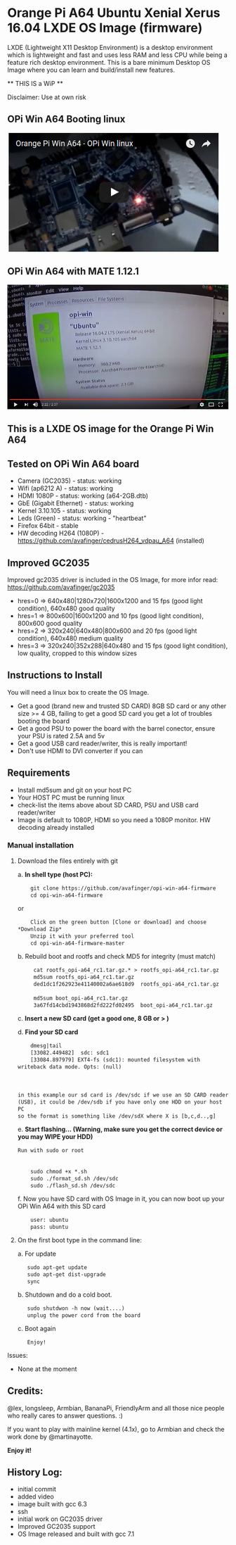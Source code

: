 Orange Pi A64 Ubuntu Xenial Xerus 16.04 LXDE OS Image (firmware)
================================================================

LXDE (Lightweight X11 Desktop Environment) is a desktop environment which is lightweight 
and fast and uses less RAM and less CPU while being a feature rich desktop environment.
This is a bare minimum Desktop OS Image where you can learn and build/install new features. 

** THIS IS a WiP **

Disclaimer: Use at own risk

## OPi Win A64 Booting linux

[![OPI A64 Booting linux](https://github.com/avafinger/opi-win-a64-firmware/raw/master/img/opi-a64.jpg)](https://youtu.be/kH-1PC7chIU)


## OPi Win A64 with MATE 1.12.1

[![OPI A64 Booting linux](https://github.com/avafinger/opi-win-a64-firmware/raw/master/img/opi-a64-mate.png)](https://youtu.be/32o36DsCaiw)


This is a LXDE OS image for the Orange Pi Win A64
-------------------------------------------------

## Tested on OPi Win A64 board

- Camera (GC2035) - status: working
- Wifi (ap6212 A) - status: working
- HDMI 1080P - status: working (a64-2GB.dtb)
- GbE (Gigabit Ethernet) - status: working
- Kernel 3.10.105 - status: working
- Leds (Green) - status: working - "heartbeat"
- Firefox 64bit - stable
- HW decoding H264 (1080P) - https://github.com/avafinger/cedrusH264_vdpau_A64 (installed)

Improved GC2035
---------------
Improved gc2035 driver is included in the OS Image, for more infor read: https://github.com/avafinger/gc2035

* hres=0 => 640x480|1280x720|1600x1200 and 15 fps (good light condition), 640x480 good quality
* hres=1 => 800x600|1600x1200 and 10 fps (good light condition), 800x600 good quality
* hres=2 => 320x240|640x480|800x600 and 20 fps (good light condition), 640x480 medium quality
* hres=3 => 320x240|352x288|640x480 and 15 fps (good light condition), low quality, cropped to this window sizes

Instructions to Install
-----------------------
You will need a linux box to create the OS Image.

- Get a good (brand new and trusted SD CARD) 8GB SD card or any other size >= 4 GB,
  failing to get a good SD card you get a lot of troubles booting the board
- Get a good PSU to power the board with the barrel conector, ensure your 
  PSU is rated 2.5A and 5v
- Get a good USB card reader/writer, this is really important!
- Don't use HDMI to DVI converter if you can

Requirements
------------
- Install md5sum and git on your host PC
- Your HOST PC must be running linux
- check-list the items above about SD CARD, PSU and USB card reader/writer
- Image is default to 1080P, HDMI so you need a 1080P monitor. HW decoding already installed

### Manual installation

1.  Download the files entirely with git 

    a.  **In shell type (host PC):**


            git clone https://github.com/avafinger/opi-win-a64-firmware
            cd opi-win-a64-firmware



    or


            Click on the green button [Clone or download] and choose *Download Zip*
            Unzip it with your preferred tool
            cd opi-win-a64-firmware-master




    b. Rebuild boot and rootfs and check MD5 for integrity (must match)

             cat rootfs_opi-a64_rc1.tar.gz.* > rootfs_opi-a64_rc1.tar.gz
             md5sum rootfs_opi-a64_rc1.tar.gz 
             ded1dc1f262923e41140002a6ae618d9  rootfs_opi-a64_rc1.tar.gz

             md5sum boot_opi-a64_rc1.tar.gz 
             3a67fd14cbd1943868d2fd222fd02495  boot_opi-a64_rc1.tar.gz


    c.  **Insert a new SD card (get a good one, 8 GB or > )**


    d.  **Find your SD card**


            dmesg|tail
            [33082.449482]  sdc: sdc1
            [33084.897979] EXT4-fs (sdc1): mounted filesystem with writeback data mode. Opts: (null)



        in this example our sd card is /dev/sdc if we use an SD CARD reader (USB), it could be /dev/sdb if you have only one HDD on your host PC
        so the format is something like /dev/sdX where X is [b,c,d..,g]


    e.  **Start flashing... (Warning, make sure you get the correct device or you may WIPE your HDD)**

        Run with sudo or root


            sudo chmod +x *.sh
            sudo ./format_sd.sh /dev/sdc
            sudo ./flash_sd.sh /dev/sdc


    f.  Now you have SD card with OS Image in it, you can now boot up your OPi Win A64 with this SD card

  
            user: ubuntu
            pass: ubuntu


2.  On the first boot type in the command line:

    a. For update

           sudo apt-get update
           sudo apt-get dist-upgrade
           sync

    b. Shutdown and do a cold boot.

           sudo shutdwon -h now (wait....)
           unplug the power cord from the board


    c. Boot again
    
           Enjoy!



Issues:
- None at the moment


Credits:
--------
@lex, longsleep, Armbian, BananaPi, FriendlyArm and all those nice people who really cares to answer questions. :)


If you want to play with mainline kernel (4.1x), go to Armbian and check the work done by @martinayotte.

**Enjoy it!**

History Log:
------------
- initial commit
- added video
- image built with gcc 6.3
- ssh 
- initial work on GC2035 driver
- Improved GC2035 support
- OS Image released and built with gcc 7.1
